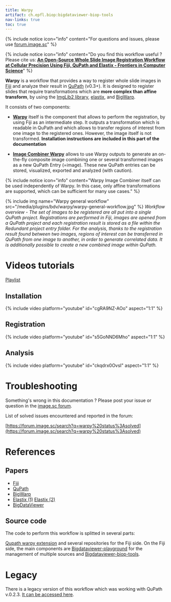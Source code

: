 ```yaml
---
title: Warpy
artifact: ch.epfl.biop:bigdataviewer-biop-tools
nav-links: true
toc: true
---
```


{% include notice icon="info"
  content="For questions and issues, please use [forum.image.sc](https://forum.image.sc/)" %}

{% include notice icon="info"
  content="Do you find this workflow useful ? Please cite us: **[An Open-Source Whole Slide Image Registration Workflow at Cellular Precision Using Fiji, QuPath and Elastix - Frontiers in Computer Science](https://doi.org/10.3389/fcomp.2021.780026)**" %}

**Warpy** is a workflow that provides a way to register whole slide images in [Fiji](https://fiji.sc/) and analyze their result in [QuPath](https://qupath.github.io/) (v0.3+). It is designed to register slides that require transformations which are **more complex than affine transform**, by using the [ImgLib2 library](https://imagej.net/libs/imglib2/), [elastix](https://github.com/SuperElastix/elastix), and [BigWarp](https://github.com/saalfeldlab/bigwarp).

It consists of two components:

* **[Warpy](/plugins/bdv/warpy/warpy-extension)** itself is the component that allows to perform the registration, by using Fiji as an intermediate step. It outputs a transformation which is readable in QuPath and which allows to transfer regions of interest from one image to the registered ones. However, the image itself is not transformed. **Installation instructions are included in this part of the documentation**

* **[Image Combiner Warpy](/plugins/bdv/warpy/warpy-image-combiner)** allows to use Warpy outputs to generate an on-the-fly composite image combining one or several transformed images as a new QuPath Entry (=image). These new QuPath entries can be stored, visualized, exported and analyzed (with caution).

{% include notice icon="info"
  content="Warpy Image Combiner itself can be used independently of Warpy. In this case, only affine transformations are supported, which can be sufficient for many use cases." %}

{% include img name="Warpy general workflow" src="/media/plugins/bdv/warpy/warpy-general-workflow.jpg" %}
*Workflow overview - The set of images to be registered are all put into a single QuPath project. Registrations are performed in Fiji, images are opened from a QuPath project and each registration result is stored as a file within the Redundant project entry folder. For the analysis, thanks to the registration result found between two images, regions of interest can be transferred in QuPath from one image to another, in order to generate correlated data. It is additionally possible to create a new combined image within QuPath.*

# Videos tutorials

[Playlist](https://www.youtube.com/watch?v=cgRA9NZ-AOo&list=PL2PJpdamvnti8PqyMdcezGLeAtH6LSy69)

## Installation

{% include video platform="youtube" id="cgRA9NZ-AOo" aspect="1:1" %}

## Registration

{% include video platform="youtube" id="s5GoNND6Mho" aspect="1:1" %}

## Analysis

{% include video platform="youtube" id="ckqdrx0OvsI" aspect="1:1" %}

# Troubleshooting

Something's wrong in this documentation ? Please post your issue or question in the [image.sc forum](forum.image.sc).

List of solved issues encountered and reported in the forum:

[https://forum.image.sc/search?q=warpy%20status%3Asolved](https://forum.image.sc/search?q=warpy%20status%3Asolved)

# References

## Papers
- [Fiji](http://www.nature.com/nmeth/journal/v9/n7/full/nmeth.2019.html)
- [QuPath](https://www.ncbi.nlm.nih.gov/pmc/articles/PMC5715110/) 
- [BigWarp](http://ieeexplore.ieee.org/document/7493463/)
- [Elastix (1)](http://dx.doi.org/10.1109/TMI.2009.2035616) [Elastix (2)](http://dx.doi.org/10.3389/fninf.2013.00050)
- [BigDataViewer](http://www.nature.com/nmeth/journal/v12/n6/full/nmeth.3392.html)

## Source code

The code to perform this workflow is splitted in several parts:

[Qupath warpy extension](https://github.com/BIOP/qupath-extension-warpy) and several repositories for the Fiji side. On the Fiji side, the main components are [Bigdataviewer-playground](https://github.com/bigdataviewer/bigdataviewer-playground) for the management of multiple sources and [Bigdataviewer-biop-tools](https://github.com/BIOP/bigdataviewer-biop-tools).

# Legacy

There is a legacy version of this workflow which was working with QuPath v.0.2.3. [It can be accessed here](https://c4science.ch/w/bioimaging_and_optics_platform_biop/image-processing/wsi_registration_fjii_qupath/).